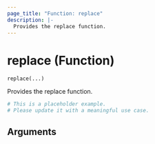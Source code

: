 ```yaml
---
page_title: "Function: replace"
description: |-
  Provides the replace function.
---
```


# replace (Function)

`replace(...)`

Provides the replace function.

```terraform
# This is a placeholder example.
# Please update it with a meaningful use case.

```

## Arguments

